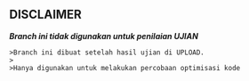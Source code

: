## DISCLAIMER

***Branch ini tidak digunakan untuk penilaian UJIAN***

```
>Branch ini dibuat setelah hasil ujian di UPLOAD.
>
>Hanya digunakan untuk melakukan percobaan optimisasi kode
```

